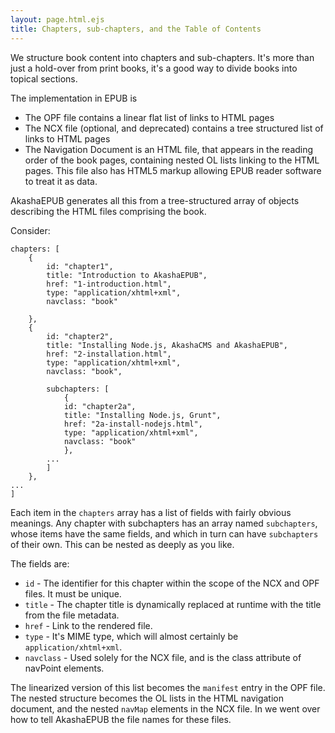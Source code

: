 ```yaml
---
layout: page.html.ejs
title: Chapters, sub-chapters, and the Table of Contents
---
```


We structure book content into chapters and sub-chapters.  It's more than just a hold-over from print books, it's a good way to divide books into topical sections.  

The implementation in EPUB is

* The OPF file contains a linear flat list of links to HTML pages
* The NCX file (optional, and deprecated) contains a tree structured list of links to HTML pages
* The Navigation Document is an HTML file, that appears in the reading order of the book pages, containing nested OL lists linking to the HTML pages.  This file also has HTML5 markup allowing EPUB reader software to treat it as data.

AkashaEPUB generates all this from a tree-structured array of objects describing the HTML files comprising the book.

Consider:

```
chapters: [
    {
        id: "chapter1",
        title: "Introduction to AkashaEPUB",
        href: "1-introduction.html",
        type: "application/xhtml+xml",
        navclass: "book"
        
    },
    {
        id: "chapter2",
        title: "Installing Node.js, AkashaCMS and AkashaEPUB",
        href: "2-installation.html",
        type: "application/xhtml+xml",
        navclass: "book",
        
        subchapters: [
            {
            id: "chapter2a",
            title: "Installing Node.js, Grunt",
            href: "2a-install-nodejs.html",
            type: "application/xhtml+xml",
            navclass: "book"
            },
        ...
        ]
    },
...
]
```

Each item in the `chapters` array has a list of fields with fairly obvious meanings.  Any chapter with subchapters has an array named `subchapters`, whose items have the same fields, and which in turn can have `subchapters` of their own.  This can be nested as deeply as you like.

The fields are:

* `id` - The identifier for this chapter within the scope of the NCX and OPF files.  It must be unique.
* `title` - The chapter title is dynamically replaced at runtime with the title from the file metadata.
* `href` - Link to the rendered file.
* `type` - It's MIME type, which will almost certainly be `application/xhtml+xml`.
* `navclass` - Used solely for the NCX file, and is the class attribute of navPoint elements.

The linearized version of this list becomes the `manifest` entry in the OPF file.  The nested structure becomes the OL lists in the HTML navigation document, and the nested `navMap` elements in the NCX file.  In [](4a-akashacmsEPUB.html) we went over how to tell AkashaEPUB the file names for these files.



